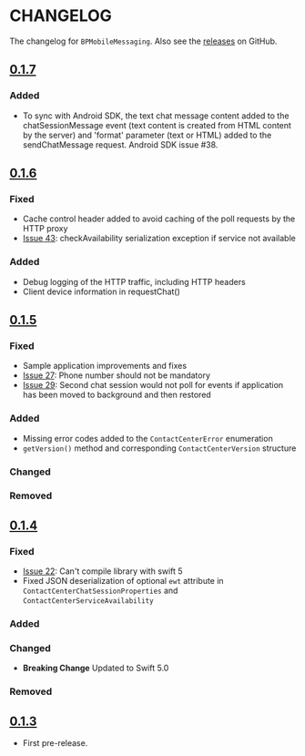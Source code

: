 # CHANGELOG

The changelog for `BPMobileMessaging`. Also see the [releases](https://github.com/ServicePattern/MobileAPI_IOS/releases) on GitHub.

## [0.1.7](https://github.com/ServicePattern/MobileAPI_IOS/releases/tag/0.1.7)

### Added

 - To sync with Android SDK, the text chat message content added to the chatSessionMessage event (text content is created from HTML content by the server) and 'format' parameter (text or HTML) added to the sendChatMessage request. Android SDK issue #38.


## [0.1.6](https://github.com/ServicePattern/MobileAPI_IOS/releases/tag/0.1.6)

### Fixed
- Cache control header added to avoid caching of the poll requests by the HTTP proxy
- [Issue 43](https://github.com/ServicePattern/MobileAPI_IOS/issues/43): checkAvailability serialization exception if service not available

### Added

 - Debug logging of the HTTP traffic, including HTTP headers
 - Client device information in requestChat()


## [0.1.5](https://github.com/ServicePattern/MobileAPI_IOS/releases/tag/0.1.5)

### Fixed
- Sample application improvements and fixes
- [Issue 27](https://github.com/ServicePattern/MobileAPI_IOS/issues/27): Phone number should not be mandatory
- [Issue 29](https://github.com/ServicePattern/MobileAPI_IOS/issues/29): Second chat session would not poll for events if application has been moved to background and then restored

### Added

 - Missing error codes added to the `ContactCenterError` enumeration
 - `getVersion()` method and corresponding `ContactCenterVersion` structure
 
### Changed

### Removed


## [0.1.4](https://github.com/ServicePattern/MobileAPI_IOS/releases/tag/0.1.4)

### Fixed

- [Issue 22](https://github.com/ServicePattern/MobileAPI_IOS/issues/22): Can't compile library with swift 5
- Fixed JSON deserialization of optional `ewt` attribute in `ContactCenterChatSessionProperties` and `ContactCenterServiceAvailability`

### Added

### Changed

- **Breaking Change** Updated to Swift 5.0

### Removed


## [0.1.3](https://github.com/ServicePattern/MobileAPI_IOS/releases/tag/0.1.3)

- First pre-release.
